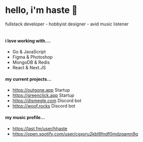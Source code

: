 # hello, i'm haste 🎪
fullstack developer - hobbyist designer - avid music listener <br> 
<br>

#### i love working with....
 -  Go & JavaScript
 -  Figma & Photoshop
 -  MongoDB & Redis
 -  React & Next.JS

#### my current projects...
- https://outgone.app Startup
- https://greenclick.app Startup
- https://dismegle.com Discord bot
- https://woof.rocks Discord bot 

#### my music profile...
- https://last.fm/user/hhaste
- https://open.spotify.com/user/cgxoru2kbl8fndf0mdzgamn9q
